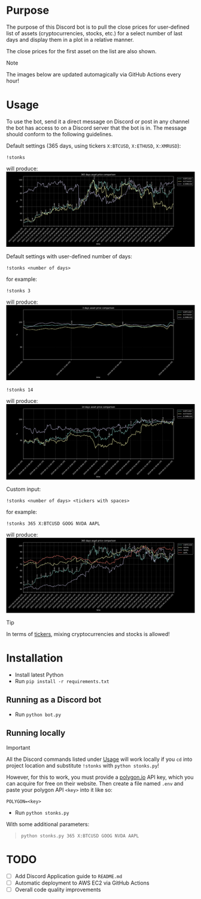 # Purpose #

The purpose of this Discord bot is to pull the close prices for user-defined list of assets (cryptocurrencies, stocks, etc.) for a select number of last days and display them in a plot in a relative manner.

The close prices for the first asset on the list are also shown.

> [!NOTE]  
> The images below are updated automagically via GitHub Actions every hour!

# Usage #

To use the bot, send it a direct message on Discord or post in any channel the bot has access to on a Discord server that the bot is in. The message should conform to the following guidelines.

Default settings (365 days, using tickers `X:BTCUSD`, `X:ETHUSD`, `X:XMRUSD`):
```
!stonks
```
will produce:
![example 1](pics/!stonks.png)

Default settings with user-defined number of days:
```
!stonks <number of days>
```
for example:
```
!stonks 3
```
will produce:
![example 2](pics/!stonks_3.png)
```
!stonks 14
```
will produce:
![example 3](pics/!stonks_14.png)

Custom input:
```
!stonks <number of days> <tickers with spaces>
```
for example:
```
!stonks 365 X:BTCUSD GOOG NVDA AAPL
```
will produce:
![example 4](pics/!stonks_365_X-BTCUSD_GOOG_NVDA_AAPL.png)

> [!TIP]  
> In terms of [tickers](https://polygon.io/quote/tickers), mixing cryptocurrencies and stocks is allowed!

# Installation #

* Install latest Python
* Run `pip install -r requirements.txt`

## Running as a Discord bot ##

* Run `python bot.py`

## Running locally ##

> [!IMPORTANT]
> All the Discord commands listed under [Usage](#usage) will work locally if you `cd` into project location and substitute `!stonks` with `python stonks.py`!
>
> However, for this to work, you must provide a [polygon.io](https://polygon.io/) API key, which you can acquire for free on their website.
> Then create a file named `.env` and paste your polygon API `<key>` into it like so:
> ```
> POLYGON=<key>
> ```

* Run `python stonks.py`

With some additional parameters:
> ```
> python stonks.py 365 X:BTCUSD GOOG NVDA AAPL
> ```

# TODO #

* [ ] Add Discord Application guide to `README.md`
* [ ] Automatic deployment to AWS EC2 via GitHub Actions
* [ ] Overall code quality improvements

